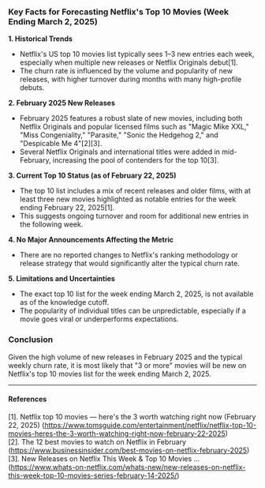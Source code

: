 ### Key Facts for Forecasting Netflix's Top 10 Movies (Week Ending March 2, 2025)

**1. Historical Trends**
- Netflix's US top 10 movies list typically sees 1–3 new entries each week, especially when multiple new releases or Netflix Originals debut[1].
- The churn rate is influenced by the volume and popularity of new releases, with higher turnover during months with many high-profile debuts.

**2. February 2025 New Releases**
- February 2025 features a robust slate of new movies, including both Netflix Originals and popular licensed films such as "Magic Mike XXL," "Miss Congeniality," "Parasite," "Sonic the Hedgehog 2," and "Despicable Me 4"[2][3].
- Several Netflix Originals and international titles were added in mid-February, increasing the pool of contenders for the top 10[3].

**3. Current Top 10 Status (as of February 22, 2025)**
- The top 10 list includes a mix of recent releases and older films, with at least three new movies highlighted as notable entries for the week ending February 22, 2025[1].
- This suggests ongoing turnover and room for additional new entries in the following week.

**4. No Major Announcements Affecting the Metric**
- There are no reported changes to Netflix's ranking methodology or release strategy that would significantly alter the typical churn rate.

**5. Limitations and Uncertainties**
- The exact top 10 list for the week ending March 2, 2025, is not available as of the knowledge cutoff.
- The popularity of individual titles can be unpredictable, especially if a movie goes viral or underperforms expectations.

### Conclusion

Given the high volume of new releases in February 2025 and the typical weekly churn rate, it is most likely that "3 or more" movies will be new on Netflix's top 10 movies list for the week ending March 2, 2025.

---

#### References
[1]. Netflix top 10 movies — here's the 3 worth watching right now (February 22, 2025) (https://www.tomsguide.com/entertainment/netflix/netflix-top-10-movies-heres-the-3-worth-watching-right-now-february-22-2025)  
[2]. The 12 best movies to watch on Netflix in February (https://www.businessinsider.com/best-movies-on-netflix-february-2025)  
[3]. New Releases on Netflix This Week & Top 10 Movies ... (https://www.whats-on-netflix.com/whats-new/new-releases-on-netflix-this-week-top-10-movies-series-february-14-2025/)